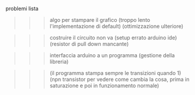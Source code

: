 problemi lista

>>> algo per stampare il grafico
>>> (troppo lento l'implementazione di default)
>>> (ottimizzazione ulteriore)

>>> costruire il circuito
>>> non va (setup errato arduino ide)
>>> (resistor di pull down mancante)

>>> interfaccia arduino a un programma
>>> (gestione della libreria)

>>> (il programma stampa sempre le transizioni quando 1)
>>> (npn transistor per vedere come cambia la cosa, prima in saturazione e poi in funzionamento normale)